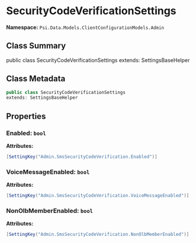 # SecurityCodeVerificationSettings

**Namespace:** `Psi.Data.Models.ClientConfigurationModels.Admin`

## Class Summary

public class SecurityCodeVerificationSettings
extends: SettingsBaseHelper

## Class Metadata

```typescript
public class SecurityCodeVerificationSettings
extends: SettingsBaseHelper
```

## Properties

### Enabled: `bool`



**Attributes:**
```csharp
[SettingKey("Admin.SmsSecurityCodeVerification.Enabled")]
```

### VoiceMessageEnabled: `bool`



**Attributes:**
```csharp
[SettingKey("Admin.SmsSecurityCodeVerification.VoiceMessageEnabled")]
```

### NonOlbMemberEnabled: `bool`



**Attributes:**
```csharp
[SettingKey("Admin.SmsSecurityCodeVerification.NonOlbMemberEnabled")]
```
